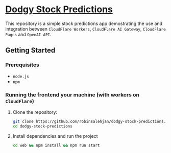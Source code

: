 # [Dodgy Stock Predictions](https://dodgy-stock-predictions.pages.dev/)

This repository is a simple stock predictions app demostrating the use and integration between  `CloudFlare Workers`, `CloudFlare AI Gateway`, `CloudFlare Pages` and `OpenAI API`.

## Getting Started

### Prerequisites
- `node.js`
- `npm`

### Running the frontend your machine (with workers on `CloudFlare`)
1. Clone the repository:
   ```sh
   git clone https://github.com/robinsalehjan/dodgy-stock-predictions.git
   cd dodgy-stock-predictions
   ```

2. Install dependencies and run the project
   ```sh
   cd web && npm install && npm run start
   ```
